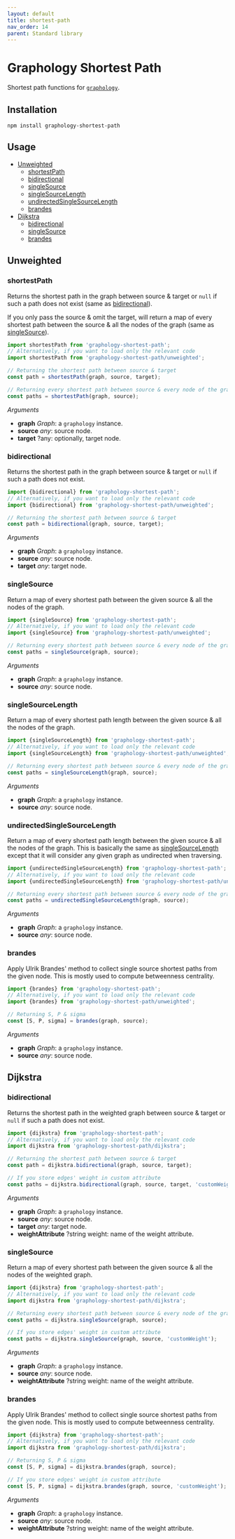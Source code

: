 ```yaml
---
layout: default
title: shortest-path
nav_order: 14
parent: Standard library
---
```


# Graphology Shortest Path

Shortest path functions for [`graphology`](..).

## Installation

```
npm install graphology-shortest-path
```

## Usage

- [Unweighted](#unweighted)
  - [shortestPath](#shortestpath)
  - [bidirectional](#bidirectional)
  - [singleSource](#singlesource)
  - [singleSourceLength](#singlesourcelength)
  - [undirectedSingleSourceLength](#undirectedsinglesourcelength)
  - [brandes](#brandes)
- [Dijkstra](#dijkstra)
  - [bidirectional](#dijkstra-bidirectional)
  - [singleSource](#dijkstra-singlesource)
  - [brandes](#dijkstra-brandes)

## Unweighted

### shortestPath

Returns the shortest path in the graph between source & target or `null` if such a path does not exist (same as [bidirectional](#bidirectional)).

If you only pass the source & omit the target, will return a map of every shortest path between the source & all the nodes of the graph (same as [singleSource](#singlesource)).

```js
import shortestPath from 'graphology-shortest-path';
// Alternatively, if you want to load only the relevant code
import shortestPath from 'graphology-shortest-path/unweighted';

// Returning the shortest path between source & target
const path = shortestPath(graph, source, target);

// Returning every shortest path between source & every node of the graph
const paths = shortestPath(graph, source);
```

_Arguments_

- **graph** _Graph_: a `graphology` instance.
- **source** _any_: source node.
- **target** <span class="code">?any</span>: optionally, target node.

### bidirectional

Returns the shortest path in the graph between source & target or `null` if such a path does not exist.

```js
import {bidirectional} from 'graphology-shortest-path';
// Alternatively, if you want to load only the relevant code
import {bidirectional} from 'graphology-shortest-path/unweighted';

// Returning the shortest path between source & target
const path = bidirectional(graph, source, target);
```

_Arguments_

- **graph** _Graph_: a `graphology` instance.
- **source** _any_: source node.
- **target** _any_: target node.

### singleSource

Return a map of every shortest path between the given source & all the nodes of the graph.

```js
import {singleSource} from 'graphology-shortest-path';
// Alternatively, if you want to load only the relevant code
import {singleSource} from 'graphology-shortest-path/unweighted';

// Returning every shortest path between source & every node of the graph
const paths = singleSource(graph, source);
```

_Arguments_

- **graph** _Graph_: a `graphology` instance.
- **source** _any_: source node.

### singleSourceLength

Return a map of every shortest path length between the given source & all the nodes of the graph.

```js
import {singleSourceLength} from 'graphology-shortest-path';
// Alternatively, if you want to load only the relevant code
import {singleSourceLength} from 'graphology-shortest-path/unweighted';

// Returning every shortest path between source & every node of the graph
const paths = singleSourceLength(graph, source);
```

_Arguments_

- **graph** _Graph_: a `graphology` instance.
- **source** _any_: source node.

### undirectedSingleSourceLength

Return a map of every shortest path length between the given source & all the nodes of the graph. This is basically the same as [singleSourceLength](#singlesourcelength) except that it will consider any given graph as undirected when traversing.

```js
import {undirectedSingleSourceLength} from 'graphology-shortest-path';
// Alternatively, if you want to load only the relevant code
import {undirectedSingleSourceLength} from 'graphology-shortest-path/unweighted';

// Returning every shortest path between source & every node of the graph
const paths = undirectedSingleSourceLength(graph, source);
```

_Arguments_

- **graph** _Graph_: a `graphology` instance.
- **source** _any_: source node.

### brandes

Apply Ulrik Brandes' method to collect single source shortest paths from the given node. This is mostly used to compute betweenness centrality.

```js
import {brandes} from 'graphology-shortest-path';
// Alternatively, if you want to load only the relevant code
import {brandes} from 'graphology-shortest-path/unweighted';

// Returning S, P & sigma
const [S, P, sigma] = brandes(graph, source);
```

_Arguments_

- **graph** _Graph_: a `graphology` instance.
- **source** _any_: source node.

## Dijkstra

<h3 id="dijkstra-bidirectional">bidirectional</h3>

Returns the shortest path in the weighted graph between source & target or `null` if such a path does not exist.

```js
import {dijkstra} from 'graphology-shortest-path';
// Alternatively, if you want to load only the relevant code
import dijkstra from 'graphology-shortest-path/dijkstra';

// Returning the shortest path between source & target
const path = dijkstra.bidirectional(graph, source, target);

// If you store edges' weight in custom attribute
const paths = dijkstra.bidirectional(graph, source, target, 'customWeight');
```

_Arguments_

- **graph** _Graph_: a `graphology` instance.
- **source** _any_: source node.
- **target** _any_: target node.
- **weightAttribute** <span class="code">?string</span> <span class="default">weight</span>: name of the weight attribute.

<h3 id="dijkstra-singlesource">singleSource</h3>

Return a map of every shortest path between the given source & all the nodes of the weighted graph.

```js
import {dijkstra} from 'graphology-shortest-path';
// Alternatively, if you want to load only the relevant code
import dijkstra from 'graphology-shortest-path/dijkstra';

// Returning every shortest path between source & every node of the graph
const paths = dijkstra.singleSource(graph, source);

// If you store edges' weight in custom attribute
const paths = dijkstra.singleSource(graph, source, 'customWeight');
```

_Arguments_

- **graph** _Graph_: a `graphology` instance.
- **source** _any_: source node.
- **weightAttribute** <span class="code">?string</span> <span class="default">weight</span>: name of the weight attribute.

<h3 id="dijkstra-brandes">brandes</h3>

Apply Ulrik Brandes' method to collect single source shortest paths from the given node. This is mostly used to compute betweenness centrality.

```js
import {dijkstra} from 'graphology-shortest-path';
// Alternatively, if you want to load only the relevant code
import dijkstra from 'graphology-shortest-path/dijkstra';

// Returning S, P & sigma
const [S, P, sigma] = dijkstra.brandes(graph, source);

// If you store edges' weight in custom attribute
const [S, P, sigma] = dijkstra.brandes(graph, source, 'customWeight');
```

_Arguments_

- **graph** _Graph_: a `graphology` instance.
- **source** _any_: source node.
- **weightAttribute** <span class="code">?string</span> <span class="default">weight</span>: name of the weight attribute.

